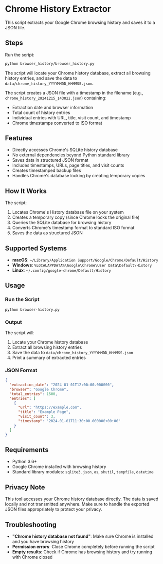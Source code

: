 # Chrome History Extractor

This script extracts your Google Chrome browsing history and saves it to a JSON file.

## Steps

Run the script:

```bash
python browser_history/browser_history.py
```

The script will locate your Chrome history database, extract all browsing history entries, and save the data to `data/chrome_history_YYYYMMDD_HHMMSS.json`.

The script creates a JSON file with a timestamp in the filename (e.g., `chrome_history_20241215_143022.json`) containing:

- Extraction date and browser information
- Total count of history entries
- Individual entries with URL, title, visit count, and timestamp
- Chrome timestamps converted to ISO format

## Features

- Directly accesses Chrome's SQLite history database
- No external dependencies beyond Python standard library
- Saves data in structured JSON format
- Includes timestamps, URLs, page titles, and visit counts
- Creates timestamped backup files
- Handles Chrome's database locking by creating temporary copies

## How It Works

The script:

1. Locates Chrome's History database file on your system
2. Creates a temporary copy (since Chrome locks the original file)
3. Queries the SQLite database for browsing history
4. Converts Chrome's timestamp format to standard ISO format
5. Saves the data as structured JSON

## Supported Systems

- **macOS**: `~/Library/Application Support/Google/Chrome/Default/History`
- **Windows**: `%LOCALAPPDATA%\Google\Chrome\User Data\Default\History`
- **Linux**: `~/.config/google-chrome/Default/History`

## Usage

### Run the Script

```bash
python browser-history.py
```

### Output

The script will:

1. Locate your Chrome history database
2. Extract all browsing history entries
3. Save the data to `data/chrome_history_YYYYMMDD_HHMMSS.json`
4. Print a summary of extracted entries

### JSON Format

```json
{
  "extraction_date": "2024-01-01T12:00:00.000000",
  "browser": "Google Chrome",
  "total_entries": 1500,
  "entries": [
    {
      "url": "https://example.com",
      "title": "Example Page",
      "visit_count": 3,
      "timestamp": "2024-01-01T11:30:00.000000+00:00"
    }
  ]
}
```

## Requirements

- Python 3.6+
- Google Chrome installed with browsing history
- Standard library modules: `sqlite3`, `json`, `os`, `shutil`, `tempfile`, `datetime`

## Privacy Note

This tool accesses your Chrome history database directly. The data is saved locally and not transmitted anywhere. Make sure to handle the exported JSON files appropriately to protect your privacy.

## Troubleshooting

- **"Chrome history database not found"**: Make sure Chrome is installed and you have browsing history
- **Permission errors**: Close Chrome completely before running the script
- **Empty results**: Check if Chrome has browsing history and try running with Chrome closed
